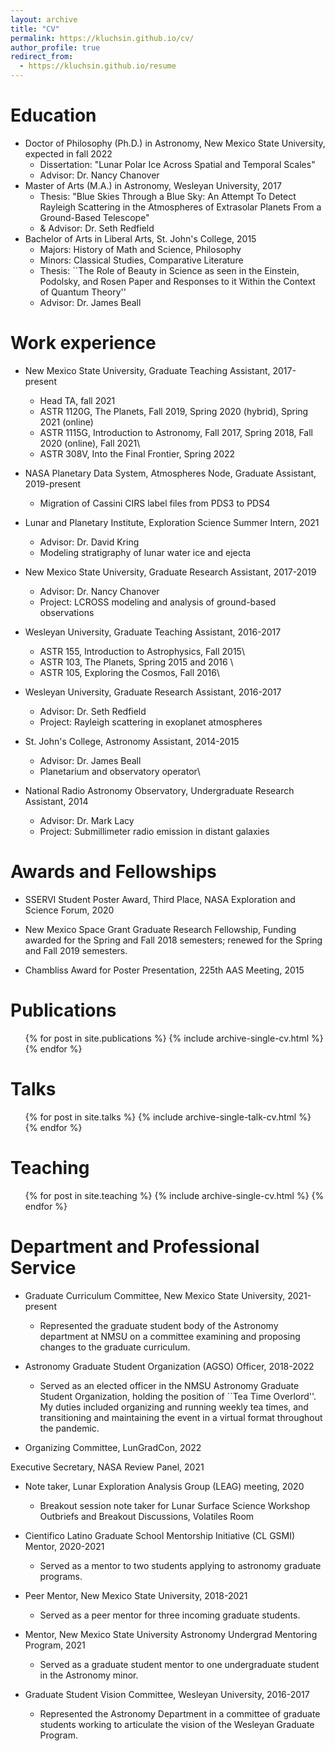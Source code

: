 ```yaml
---
layout: archive
title: "CV"
permalink: https://kluchsin.github.io/cv/
author_profile: true
redirect_from:
  - https://kluchsin.github.io/resume
---
```


Education
======
* Doctor of Philosophy (Ph.D.) in Astronomy, New Mexico State University, expected in fall 2022
  * Dissertation: "Lunar Polar Ice Across Spatial and Temporal Scales"
  * Advisor: Dr. Nancy Chanover
* Master of Arts (M.A.) in Astronomy, Wesleyan University, 2017
  * Thesis: "Blue Skies Through a Blue Sky: An Attempt To Detect Rayleigh Scattering in the Atmospheres of Extrasolar Planets From a Ground-Based Telescope"
  * & Advisor: Dr. Seth Redfield
* Bachelor of Arts in Liberal Arts, St. John's College, 2015
  * Majors: History of Math and Science, Philosophy
  * Minors: Classical Studies, Comparative Literature
  * Thesis: ``The Role of Beauty in Science as seen in the Einstein, Podolsky, and  Rosen Paper and Responses to it Within the Context of Quantum Theory''
  * Advisor: Dr. James Beall



Work experience
======
* New Mexico State University, Graduate Teaching Assistant, 2017-present
  * Head TA, fall 2021
  * ASTR 1120G, The Planets, Fall 2019, Spring 2020 (hybrid), Spring 2021 (online)
  * ASTR 1115G, Introduction to Astronomy, Fall 2017, Spring 2018, Fall 2020 (online), Fall 2021\\
  * ASTR 308V, Into the Final Frontier, Spring 2022

* NASA Planetary Data System, Atmospheres Node, Graduate Assistant, 2019-present
  * Migration of Cassini CIRS label files from PDS3 to PDS4

* Lunar and Planetary Institute, Exploration Science Summer Intern, 2021
  * Advisor: Dr. David Kring
  * Modeling stratigraphy of lunar water ice and ejecta

* New Mexico State University, Graduate Research Assistant, 2017-2019
  * Advisor: Dr. Nancy Chanover
  * Project: LCROSS modeling and analysis of ground-based observations
 
 * Wesleyan University, Graduate Teaching Assistant, 2016-2017
   * ASTR 155, Introduction to Astrophysics, Fall 2015\\
   * ASTR 103, The Planets, Spring 2015 and 2016 \\
   * ASTR 105, Exploring the Cosmos, Fall 2016\\ 
 
 * Wesleyan University, Graduate Research Assistant, 2016-2017
   * Advisor: Dr. Seth Redfield
   * Project: Rayleigh scattering in exoplanet atmospheres 
 
* St. John's College, Astronomy Assistant, 2014-2015
  * Advisor: Dr. James Beall
  * Planetarium and observatory operator\\
 
* National Radio Astronomy Observatory, Undergraduate Research Assistant, 2014
  * Advisor: Dr. Mark Lacy
  * Project: Submillimeter radio emission in distant galaxies
   
Awards and Fellowships
======
* SSERVI Student Poster Award, Third Place, NASA Exploration and Science Forum, 2020

* New Mexico Space Grant Graduate Research Fellowship, Funding awarded for the Spring and Fall 2018 semesters; renewed for the Spring and Fall 2019 semesters. 

* Chambliss Award for Poster Presentation, 225th AAS Meeting, 2015

Publications
======
  <ul>{% for post in site.publications %}
    {% include archive-single-cv.html %}
  {% endfor %}</ul>
  
Talks
======
  <ul>{% for post in site.talks %}
    {% include archive-single-talk-cv.html %}
  {% endfor %}</ul>
  
Teaching
======
  <ul>{% for post in site.teaching %}
    {% include archive-single-cv.html %}
  {% endfor %}</ul>
  
Department and Professional Service
======
* Graduate Curriculum Committee, New Mexico State University, 2021-present
  * Represented the graduate student body of the Astronomy department at NMSU on a committee examining and proposing changes to the graduate curriculum.
 
* Astronomy Graduate Student Organization (AGSO) Officer, 2018-2022
  * Served as an elected officer in the NMSU Astronomy Graduate Student Organization, holding the position of ``Tea Time Overlord''. My duties included organizing and running weekly tea times, and transitioning and maintaining the event in a virtual format throughout the pandemic. 
 
* Organizing Committee, LunGradCon, 2022

Executive Secretary, NASA Review Panel, 2021

* Note taker, Lunar Exploration Analysis Group (LEAG) meeting, 2020
  * Breakout session note taker for Lunar Surface Science Workshop Outbriefs and Breakout Discussions, Volatiles Room 

* Cientifico Latino Graduate School Mentorship Initiative (CL GSMI) Mentor, 2020-2021
  * Served as a mentor to two students applying to astronomy graduate programs.
 
* Peer Mentor, New Mexico State University, 2018-2021
  * Served as a peer mentor for three incoming graduate students.
 
* Mentor, New Mexico State University Astronomy Undergrad Mentoring Program, 2021
  * Served as a graduate student mentor to one undergraduate student in the Astronomy minor.
 
 * Graduate Student Vision Committee, Wesleyan University, 2016-2017
   * Represented the Astronomy Department in a committee of graduate students working to articulate the vision of the Wesleyan Graduate Program.

